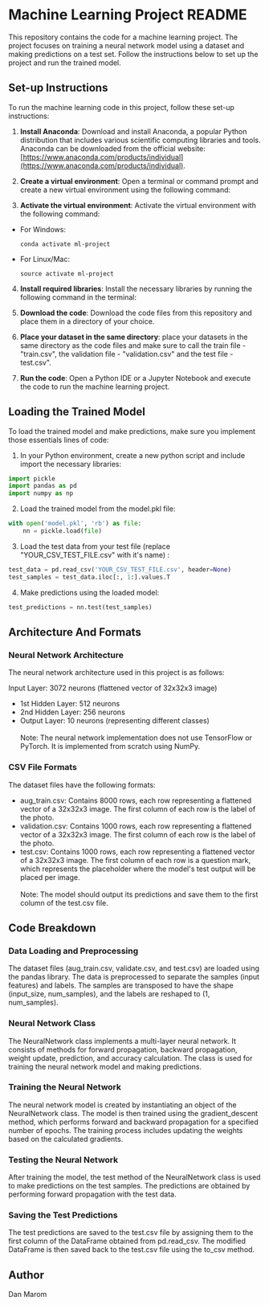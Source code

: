 # Machine Learning Project README

This repository contains the code for a machine learning project. The project focuses on training a neural network model using a dataset and making predictions on a test set. Follow the instructions below to set up the project and run the trained model.

## Set-up Instructions

To run the machine learning code in this project, follow these set-up instructions:

1. **Install Anaconda**: Download and install Anaconda, a popular Python distribution that includes various scientific computing libraries and tools. Anaconda can be downloaded from the official website: [https://www.anaconda.com/products/individual](https://www.anaconda.com/products/individual).

2. **Create a virtual environment**: Open a terminal or command prompt and create a new virtual environment using the following command:

3. **Activate the virtual environment**: Activate the virtual environment with the following command:
- For Windows:
  ```
  conda activate ml-project
  ```
- For Linux/Mac:
  ```
  source activate ml-project
  ```

4. **Install required libraries**: Install the necessary libraries by running the following command in the terminal:

5. **Download the code**: Download the code files from this repository and place them in a directory of your choice.

6. **Place your dataset in the same directory**: place your datasets in the same directory as the code files and make sure to call the train file - "train.csv", the validation file - "validation.csv" and the test file - test.csv".

7. **Run the code**: Open a Python IDE or a Jupyter Notebook and execute the code to run the machine learning project.

## Loading the Trained Model

To load the trained model and make predictions, make sure you implement those essentials lines of code:

1. In your Python environment, create a new python script and include  import the necessary libraries:
```python
import pickle
import pandas as pd
import numpy as np
```

2. Load the trained model from the model.pkl file:
```python
with open('model.pkl', 'rb') as file:
    nn = pickle.load(file)
```

3. Load the test data from your test file (replace "YOUR_CSV_TEST_FILE.csv" with it's name) :
```python
test_data = pd.read_csv('YOUR_CSV_TEST_FILE.csv', header=None)
test_samples = test_data.iloc[:, 1:].values.T
```

4. Make predictions using the loaded model:
```python
test_predictions = nn.test(test_samples)
```

## Architecture And Formats
### Neural Network Architecture
The neural network architecture used in this project is as follows:

Input Layer: 3072 neurons (flattened vector of 32x32x3 image)<br>
* 1st Hidden Layer: 512 neurons
* 2nd Hidden Layer: 256 neurons
* Output Layer: 10 neurons (representing different classes)<br><br>
Note: The neural network implementation does not use TensorFlow or PyTorch. It is implemented from scratch using NumPy.

### CSV File Formats
The dataset files have the following formats:<br>
* aug_train.csv: Contains 8000 rows, each row representing a flattened vector of a 32x32x3 image. The first column of each row is the label of the photo.
* validation.csv: Contains 1000 rows, each row representing a flattened vector of a 32x32x3 image. The first column of each row is the label of the photo.
* test.csv: Contains 1000 rows, each row representing a flattened vector of a 32x32x3 image. The first column of each row is a question mark, which represents the placeholder where the model's test output will be placed per image.<br><br>
Note: The model should output its predictions and save them to the first column of the test.csv file.

## Code Breakdown
### Data Loading and Preprocessing
The dataset files (aug_train.csv, validate.csv, and test.csv) are loaded using the pandas library. The data is preprocessed to separate the samples (input features) and labels. The samples are transposed to have the shape (input_size, num_samples), and the labels are reshaped to (1, num_samples).

### Neural Network Class
The NeuralNetwork class implements a multi-layer neural network. It consists of methods for forward propagation, backward propagation, weight update, prediction, and accuracy calculation. The class is used for training the neural network model and making predictions.

### Training the Neural Network
The neural network model is created by instantiating an object of the NeuralNetwork class. The model is then trained using the gradient_descent method, which performs forward and backward propagation for a specified number of epochs. The training process includes updating the weights based on the calculated gradients.

### Testing the Neural Network
After training the model, the test method of the NeuralNetwork class is used to make predictions on the test samples. The predictions are obtained by performing forward propagation with the test data.

### Saving the Test Predictions
The test predictions are saved to the test.csv file by assigning them to the first column of the DataFrame obtained from pd.read_csv. The modified DataFrame is then saved back to the test.csv file using the to_csv method.

## Author
Dan Marom
